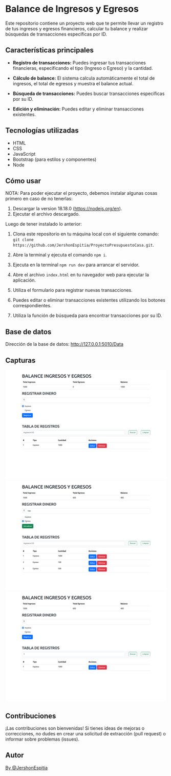 # Balance de Ingresos y Egresos

Este repositorio contiene un proyecto web que te permite llevar un registro de tus ingresos y egresos financieros, calcular tu balance y realizar búsquedas de transacciones específicas por ID. 

## Características principales

- **Registro de transacciones:** Puedes ingresar tus transacciones financieras, especificando el tipo (Ingreso o Egreso) y la cantidad.

- **Cálculo de balance:** El sistema calcula automáticamente el total de ingresos, el total de egresos y muestra el balance actual.

- **Búsqueda de transacciones:** Puedes buscar transacciones específicas por su ID.

- **Edición y eliminación:** Puedes editar y eliminar transacciones existentes.

## Tecnologías utilizadas

- HTML
- CSS
- JavaScript
- Bootstrap (para estilos y componentes)
- Node

## Cómo usar

NOTA: Para poder ejecutar el proyecto, debemos instalar algunas cosas primero en caso de no tenerlas:
1. Descargar la version 18.18.0 (https://nodejs.org/en).
2. Ejecutar el archivo descargado.

Luego de tener instalado lo anterior:

1. Clona este repositorio en tu máquina local con el siguiente comando: `git clone https://github.com/JershonEspitia/ProyectoPresupuestoCasa.git`.

2. Abre la terminal y ejecuta el comando `npm i`.

3. Ejecuta en la terminal `npm run dev` para arrancar el servidor.

4. Abre el archivo `index.html` en tu navegador web para ejecutar la aplicación.

5. Utiliza el formulario para registrar nuevas transacciones.

6. Puedes editar o eliminar transacciones existentes utilizando los botones correspondientes.

7. Utiliza la función de búsqueda para encontrar transacciones por su ID.

## Base de datos
Dirección de la base de datos: http://127.0.0.1:5010/Data

## Capturas

![](./img/SS1.png)
![](./img/SS2.png)
![](./img/SS3.png)

## Contribuciones

¡Las contribuciones son bienvenidas! Si tienes ideas de mejoras o correcciones, no dudes en crear una solicitud de extracción (pull request) o informar sobre problemas (issues).

## Autor

[By @JershonEspitia](https://github.com/JershonEspitia)